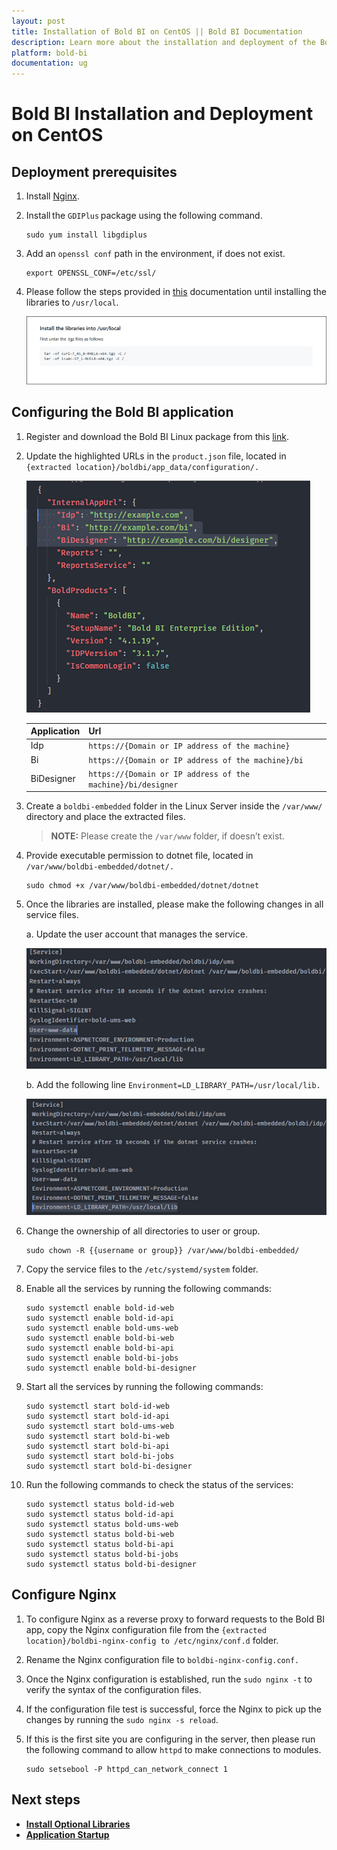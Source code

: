 ```yaml
---
layout: post
title: Installation of Bold BI on CentOS || Bold BI Documentation
description: Learn more about the installation and deployment of the Bold BI v4.1 or older Linux package on CentOS Linux server with Nginx.
platform: bold-bi
documentation: ug
---
```


# Bold BI Installation and Deployment on CentOS

## Deployment prerequisites

1. Install [Nginx](https://www.digitalocean.com/community/tutorials/how-to-install-nginx-on-centos-8).

2. Install the `GDIPlus` package using the following command.

    ~~~shell
    sudo yum install libgdiplus 
    ~~~ 

3. Add an `openssl conf` path in the environment, if does not exist.

	~~~shell
    export OPENSSL_CONF=/etc/ssl/
	~~~
    
4. Please follow the steps provided in [this](https://github.com/dotnet/core/blob/master/Documentation/build-and-install-rhel6-prerequisites.md) documentation until installing the libraries to `/usr/local`.

    ![Install Libraries](/static/assets/embedded/setup/images/install-libraries.png)

## Configuring the Bold BI application

1. Register and download the Bold BI Linux package from this [link](/embedded-bi/setup/overview/#registration-and-download).

2. Update the highlighted URLs in the `product.json` file, located in `{extracted location}/boldbi/app_data/configuration/.` 

    ![Product Json](/static/assets/embedded/setup/images/product-json.png)

   | Application       	| Url                                                         	|
   |-------------------	|-----------------------------------------------------------	|
   | Idp 	            | `https://{Domain or IP address of the machine}`               |
   | Bi  	            | `https://{Domain or IP address of the machine}/bi`            |
   | BiDesigner  	    | `https://{Domain or IP address of the machine}/bi/designer`  	|

3. Create a `boldbi-embedded` folder in the Linux Server inside the `/var/www/` directory and place the extracted files.

    > **NOTE:** Please create the `/var/www` folder, if doesn’t exist.
 
4. Provide executable permission to dotnet file, located in `/var/www/boldbi-embedded/dotnet/.` 

    ~~~shell
    sudo chmod +x /var/www/boldbi-embedded/dotnet/dotnet  
    ~~~
 
5. Once the libraries are installed, please make the following changes in all service files. 
    
    a. Update the user account that manages the service.
    
    ![Update User Account](/static/assets/embedded/setup/images/update-user-account.png)

    b. Add the following line `Environment=LD_LIBRARY_PATH=/usr/local/lib.` 

    ![Add Environment](/static/assets/embedded/setup/images/environment.png)

6. Change the ownership of all directories to user or group.

    ~~~shell
    sudo chown -R {{username or group}} /var/www/boldbi-embedded/   
    ~~~

7. Copy the service files to the `/etc/systemd/system` folder.

8. Enable all the services by running the following commands: 

    ~~~shell
    sudo systemctl enable bold-id-web
    sudo systemctl enable bold-id-api
    sudo systemctl enable bold-ums-web
    sudo systemctl enable bold-bi-web
    sudo systemctl enable bold-bi-api
    sudo systemctl enable bold-bi-jobs
    sudo systemctl enable bold-bi-designer
    ~~~

9. Start all the services by running the following commands: 

    ~~~shell
    sudo systemctl start bold-id-web
    sudo systemctl start bold-id-api
    sudo systemctl start bold-ums-web
    sudo systemctl start bold-bi-web
    sudo systemctl start bold-bi-api
    sudo systemctl start bold-bi-jobs
    sudo systemctl start bold-bi-designer
    ~~~

10.	Run the following commands to check the status of the services:

    ~~~shell
    sudo systemctl status bold-id-web
    sudo systemctl status bold-id-api
    sudo systemctl status bold-ums-web
    sudo systemctl status bold-bi-web
    sudo systemctl status bold-bi-api
    sudo systemctl status bold-bi-jobs
    sudo systemctl status bold-bi-designer
    ~~~

## Configure Nginx 
 
1.	 To configure Nginx as a reverse proxy to forward requests to the Bold BI app, copy the Nginx configuration file from the `{extracted location}/boldbi-nginx-config to /etc/nginx/conf.d` folder.

2.	Rename the Nginx configuration file to `boldbi-nginx-config.conf.`  

3.	Once the Nginx configuration is established, run the `sudo nginx -t` to verify the syntax of the configuration files.  

4.	If the configuration file test is successful, force the Nginx to pick up the changes by running the `sudo nginx -s reload`. 

5.	If this is the first site you are configuring in the server, then please run the following command to allow `httpd` to make connections to modules.

    ~~~shell
    sudo setsebool -P httpd_can_network_connect 1   
    ~~~

## Next steps

* [**Install Optional Libraries**](/embedded-bi/setup/deploying-in-linux/install-optional-libraries-for-v4.1-or-older/)
* [**Application Startup**](/embedded-bi/application-startup/)